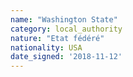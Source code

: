 ```yaml
---
name: "Washington State"
category: local_authority
nature: "Etat fédéré"
nationality: USA
date_signed: '2018-11-12'
---
```

    